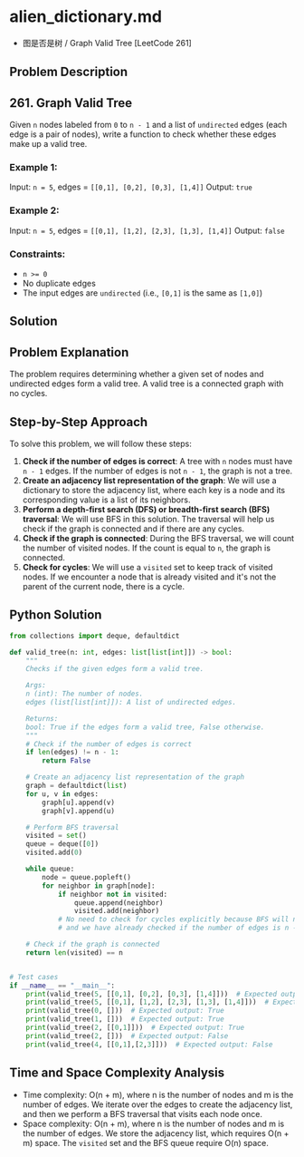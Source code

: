 # alien_dictionary.md
- 图是否是树 / Graph Valid Tree [LeetCode 261]

## Problem Description

## 261. Graph Valid Tree

Given `n` nodes labeled from `0` to `n - 1` and a list of `undirected` edges (each edge is a pair of nodes), write a function to check whether these edges make up a valid tree.

### Example 1:

Input: `n = 5`, edges = `[[0,1], [0,2], [0,3], [1,4]]`
Output: `true`

### Example 2:

Input: `n = 5`, edges = `[[0,1], [1,2], [2,3], [1,3], [1,4]]`
Output: `false`

### Constraints:

* `n >= 0`
* No duplicate edges
* The input edges are `undirected` (i.e., `[0,1]` is the same as `[1,0]`)

## Solution

## Problem Explanation

The problem requires determining whether a given set of nodes and undirected edges form a valid tree. A valid tree is a connected graph with no cycles.

## Step-by-Step Approach

To solve this problem, we will follow these steps:

1. **Check if the number of edges is correct**: A tree with `n` nodes must have `n - 1` edges. If the number of edges is not `n - 1`, the graph is not a tree.
2. **Create an adjacency list representation of the graph**: We will use a dictionary to store the adjacency list, where each key is a node and its corresponding value is a list of its neighbors.
3. **Perform a depth-first search (DFS) or breadth-first search (BFS) traversal**: We will use BFS in this solution. The traversal will help us check if the graph is connected and if there are any cycles.
4. **Check if the graph is connected**: During the BFS traversal, we will count the number of visited nodes. If the count is equal to `n`, the graph is connected.
5. **Check for cycles**: We will use a `visited` set to keep track of visited nodes. If we encounter a node that is already visited and it's not the parent of the current node, there is a cycle.

## Python Solution

```python
from collections import deque, defaultdict

def valid_tree(n: int, edges: list[list[int]]) -> bool:
    """
    Checks if the given edges form a valid tree.

    Args:
    n (int): The number of nodes.
    edges (list[list[int]]): A list of undirected edges.

    Returns:
    bool: True if the edges form a valid tree, False otherwise.
    """
    # Check if the number of edges is correct
    if len(edges) != n - 1:
        return False

    # Create an adjacency list representation of the graph
    graph = defaultdict(list)
    for u, v in edges:
        graph[u].append(v)
        graph[v].append(u)

    # Perform BFS traversal
    visited = set()
    queue = deque([0])
    visited.add(0)

    while queue:
        node = queue.popleft()
        for neighbor in graph[node]:
            if neighbor not in visited:
                queue.append(neighbor)
                visited.add(neighbor)
            # No need to check for cycles explicitly because BFS will not revisit a node if it's already visited
            # and we have already checked if the number of edges is n - 1

    # Check if the graph is connected
    return len(visited) == n


# Test cases
if __name__ == "__main__":
    print(valid_tree(5, [[0,1], [0,2], [0,3], [1,4]]))  # Expected output: True
    print(valid_tree(5, [[0,1], [1,2], [2,3], [1,3], [1,4]]))  # Expected output: False
    print(valid_tree(0, []))  # Expected output: True
    print(valid_tree(1, []))  # Expected output: True
    print(valid_tree(2, [[0,1]]))  # Expected output: True
    print(valid_tree(2, []))  # Expected output: False
    print(valid_tree(4, [[0,1],[2,3]]))  # Expected output: False
```

## Time and Space Complexity Analysis

*   Time complexity: O(n + m), where n is the number of nodes and m is the number of edges. We iterate over the edges to create the adjacency list, and then we perform a BFS traversal that visits each node once.
*   Space complexity: O(n + m), where n is the number of nodes and m is the number of edges. We store the adjacency list, which requires O(n + m) space. The `visited` set and the BFS queue require O(n) space.